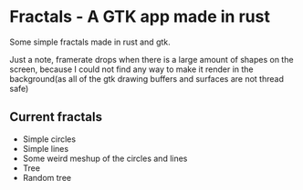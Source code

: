 # Fractals - A GTK app made in rust

Some simple fractals made in rust and gtk.

Just a note, framerate drops when there is a large amount of shapes on the screen, because I could not find any way to make it render in the background(as all of the gtk drawing buffers and surfaces are not thread safe)

## Current fractals

- Simple circles
- Simple lines
- Some weird meshup of the circles and lines
- Tree
- Random tree
